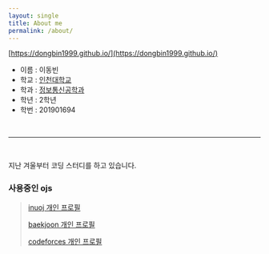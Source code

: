 ```yaml
---
layout: single
title: About me
permalink: /about/
---
```




[https://dongbin1999.github.io/](https://dongbin1999.github.io/)

+ 이름 : 이동빈
+ 학교 : [인천대학교](http://www.inu.ac.kr/)
+ 학과 : [정보통신공학과](http://www.inu.ac.kr/user/indexMain.do?command=&siteId=ite)
+ 학년 : 2학년
+ 학번 : 201901694

<br />

___

<br />

지난 겨울부터 코딩 스터디를 하고 있습니다.

<h3>사용중인 ojs</h3>

> [inuoj 개인 프로필](http://hxxn85.team/userinfo.php?user=201901694)
>
> [baekjoon 개인 프로필](https://www.acmicpc.net/user/leedongbin)
>
> [codeforces 개인 프로필](https://codeforces.com/profile/dongbin1999) 

<br /><br /><br /><br /><br /><br /><br /><br /><br /><br />


[jekyll-organization]: https://github.com/jekyll

